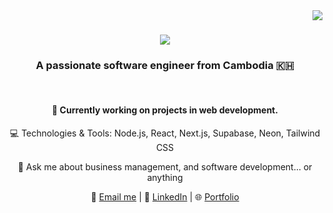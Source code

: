 <img align="right" src="https://visitor-badge.laobi.icu/badge?page_id=earhengleap.earhengleap" />

<h1 align="center">
  <a href="https://github.com/earhengleap">
    <img src="https://readme-typing-svg.herokuapp.com/?font=Righteous&size=35&center=true&vCenter=true&width=500&height=70&duration=4000&lines=Hi+There!+%F0%9F%91%8B+I'm+Ear+Hengleap" />
  </a>
</h1>

<h3 align="center">
  A passionate software engineer from Cambodia 🇰🇭
</h3>

<br />

<h4 align="center">
  🚀 Currently working on projects in web development.
</h4>

<p align="center">
  💻 Technologies & Tools: Node.js, React, Next.js, Supabase, Neon, Tailwind CSS
</p>

<p align="center">
  💬 Ask me about business management, and software development... or anything 
</p>

<p align="center">
  📧 <a href="mailto:hengleap70@gmail.com">Email me</a> | 💼 <a href="https://www.linkedin.com/in/earhengleap/">LinkedIn</a> | 🌐 <a href="https://hengleap.vercel.app/">Portfolio</a>
</p>
